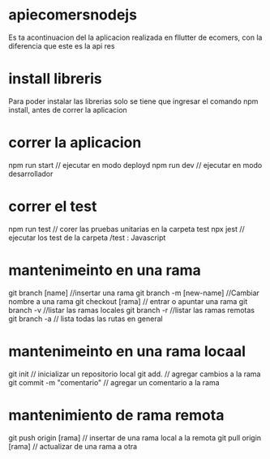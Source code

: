 # apiecomersnodejs

Es ta acontinuacion del la aplicacion realizada en fllutter de ecomers, con la diferencia que este es la api res

# install libreris

Para poder instalar las librerias solo se tiene que ingresar el comando npm install, antes
de correr la aplicacion

# correr la aplicacion

npm run start // ejecutar en modo deployd
npm run dev // ejecutar en modo desarrollador

# correr el test

npm run test // corer las pruebas unitarias en la carpeta test
npx jest // ejecutar los test de la carpeta /test : Javascript

# mantenimeinto en una rama

git branch [name] //insertar una rama
git branch -m [new-name] //Cambiar nombre a una rama
git checkout [rama] // entrar o apuntar una rama
git branch -v //listar las ramas locales
git branch -r //listar las ramas remotas
git branch -a // lista todas las rutas en general

# mantenimeinto en una rama locaal

git init // inicializar un repositorio local
git add. // agregar cambios a la rama
git commit -m "comentario" // agregar un comentario a la rama

# mantenimiento de rama remota

git push origin [rama] // insertar de una rama local a la remota
git pull origin [rama] // actualizar de una rama a otra
